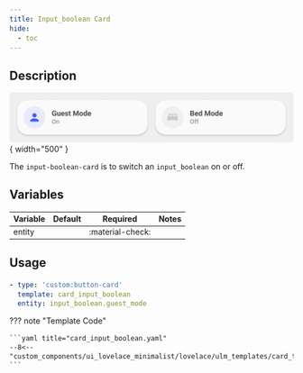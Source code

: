 ```yaml
---
title: Input_boolean Card
hide:
  - toc
---
```

<!-- markdownlint-disable MD046 -->

## Description

![example-image](../../assets/img/ulm_cards/card_input_boolean.png){ width="500" }

The `input-boolean-card` is to switch an `input_boolean` on or off.

## Variables

| Variable | Default | Required         | Notes             |
|----------|---------|------------------|-------------------|
| entity     |         | :material-check: |                   |

## Usage

```yaml
- type: 'custom:button-card'
  template: card_input_boolean
  entity: input_boolean.guest_mode
```

??? note "Template Code"

    ```yaml title="card_input_boolean.yaml"
    --8<-- "custom_components/ui_lovelace_minimalist/lovelace/ulm_templates/card_templates/cards/card_input_boolean.yaml"
    ```
